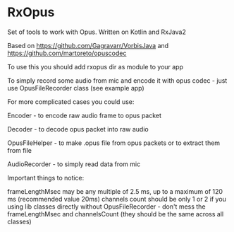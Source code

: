 # RxOpus
Set of tools to work with Opus. Written on Kotlin and RxJava2

Based on https://github.com/Gagravarr/VorbisJava and https://github.com/martoreto/opuscodec

To use this you should add rxopus dir as module to your app


To simply record some audio from mic and encode it with opus codec - just use OpusFileRecorder class (see example app)


For more complicated cases you could use:

Encoder - to encode raw audio frame to opus packet

Decoder - to decode opus packet into raw audio

OpusFileHelper - to make .opus file from opus packets or to extract them from file

AudioRecorder - to simply read data from mic


Important things to notice:


frameLengthMsec may be any multiple of 2.5 ms, up to a maximum of 120 ms (recommended value 20ms)
channels count should be only 1 or 2
if you using lib classes directly without OpusFileRecorder - don't mess the frameLengthMsec and channelsCount (they should be the same across all classes)
